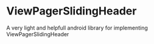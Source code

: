 # ViewPagerSlidingHeader
A very light and helpfull android library for implementing ViewPagerSlidingHeader
